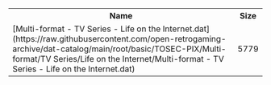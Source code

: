 <table>
<tr><th>Name</th><th>Size</th></tr>
<tr><td>
[Multi-format - TV Series - Life on the Internet.dat](https://raw.githubusercontent.com/open-retrogaming-archive/dat-catalog/main/root/basic/TOSEC-PIX/Multi-format/TV Series/Life on the Internet/Multi-format - TV Series - Life on the Internet.dat)
</td><td>5779</td></tr>
</table>

